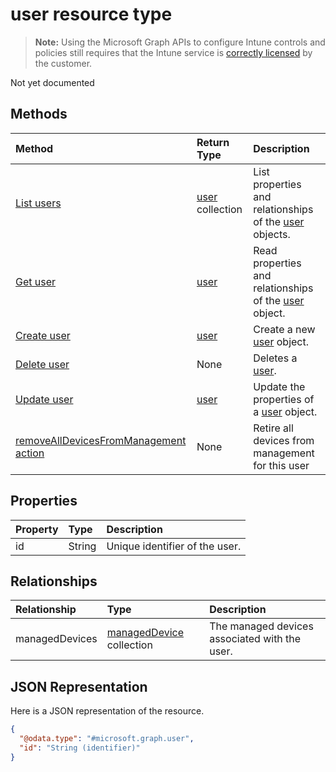 ﻿# user resource type

> **Note:** Using the Microsoft Graph APIs to configure Intune controls and policies still requires that the Intune service is [correctly licensed](https://go.microsoft.com/fwlink/?linkid=839381) by the customer.

Not yet documented
## Methods
|Method|Return Type|Description|
|:---|:---|:---|
|[List users](../api/intune_devices_user_list.md)|[user](../resources/intune_devices_user.md) collection|List properties and relationships of the [user](../resources/intune_devices_user.md) objects.|
|[Get user](../api/intune_devices_user_get.md)|[user](../resources/intune_devices_user.md)|Read properties and relationships of the [user](../resources/intune_devices_user.md) object.|
|[Create user](../api/intune_devices_user_create.md)|[user](../resources/intune_devices_user.md)|Create a new [user](../resources/intune_devices_user.md) object.|
|[Delete user](../api/intune_devices_user_delete.md)|None|Deletes a [user](../resources/intune_devices_user.md).|
|[Update user](../api/intune_devices_user_update.md)|[user](../resources/intune_devices_user.md)|Update the properties of a [user](../resources/intune_devices_user.md) object.|
|[removeAllDevicesFromManagement action](../api/intune_devices_user_removealldevicesfrommanagement.md)|None|Retire all devices from management for this user|

## Properties
|Property|Type|Description|
|:---|:---|:---|
|id|String|Unique identifier of the user.|

## Relationships
|Relationship|Type|Description|
|:---|:---|:---|
|managedDevices|[managedDevice](../resources/intune_devices_manageddevice.md) collection|The managed devices associated with the user.|

## JSON Representation
Here is a JSON representation of the resource.
<!-- {
  "blockType": "resource",
  "keyProperty": "id",
  "@odata.type": "microsoft.graph.user"
}
-->
``` json
{
  "@odata.type": "#microsoft.graph.user",
  "id": "String (identifier)"
}
```



